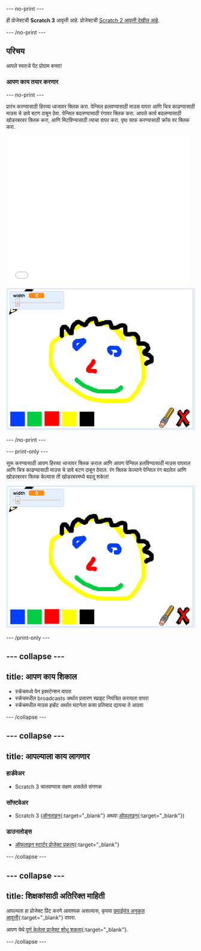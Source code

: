 --- no-print ---

ही प्रोजेक्टची **Scratch 3** आवृत्ती आहे. प्रोजेक्टची [Scratch 2 आवृत्ती देखील आहे](https://projects.raspberrypi.org/mr-IN/projects/paint-box-scratch2).

--- /no-print ---

## परिचय

आपले स्वतःचे पेंट प्रोग्राम बनवा!

### आपण काय तयार करणार

--- no-print ---

प्रारंभ करण्यासाठी हिरव्या ध्वजावर क्लिक करा. पेन्सिल हलवण्यासाठी माउस वापरा आणि चित्र काढण्यासाठी माउस चे डावे बटण दाबून ठेवा. पेन्सिल बदलण्यासाठी रंगावर क्लिक करा. आपले कार्य बदलण्यासाठी खोडरबरवर क्लिक करा, आणि मिटविण्यासाठी त्याचा वापर करा. पृष्ठ साफ करण्यासाठी क्रॉस वर क्लिक करा.

<div class="scratch-preview">
  <iframe allowtransparency="true" width="485" height="402" src="//scratch.mit.edu/projects/embed/267243161/?autostart=false" frameborder="0" scrolling="no"></iframe>
  <img src="images/showcase.png">
</div>

--- /no-print ---

--- print-only ---

सुरू करण्यासाठी आपण हिरव्या ध्वजावर क्लिक कराल आणि आपण पेन्सिल हलविण्यासाठी माउस वापराल आणि चित्र काढण्यासाठी माउस चे डावे बटण दाबून ठेवाल. रंग क्लिक केल्याने पेन्सिल रंग बदलेल आणि खोडरबरवर क्लिक केल्यास ती खोडरबरमघ्ये बदलू शकेल!

![शोकेस](images/showcase.png)

--- /print-only ---

--- collapse ---
---
title: आपण काय शिकाल
---

+ स्क्रॅचमध्ये पेन इक्स्टेन्शन वापरा
+ स्क्रॅचमधील broadcasts अर्थात प्रसारण स्प्राइट नियंत्रित करायला वापरा
+ स्क्रॅचमधील माउस इव्हेंट अर्थात घटनेला कसा प्रतिसाद द्यायचा ते आठवा

--- /collapse ---

--- collapse ---
---
title: आपल्याला काय लागणार
---

### हार्डवेअर

+ Scratch 3 चालवण्यास सक्षम असलेले संगणक

### सॉफ्टवेअर

+ Scratch 3 ([ऑनलाइन](https://rpf.io/scratchon){:target="_blank"} अथवा [ऑफलाइन](https://rpf.io/scratchoff){:target="_blank"})

### डाउनलोड्स

+ [ऑफलाइन स्टार्टर प्रोजेक्ट प्रकल्प](https://rpf.io/p/mr-IN/paint-box-go){:target="_blank"}

--- /collapse ---

--- collapse ---
---
title: शिक्षकांसाठी अतिरिक्त माहिती
---

आपल्यला हा प्रोजेक्ट प्रिंट करणे आवश्यक असल्यास, कृपया [छपाईयंत्र अनुकूल आवृत्ती](https://projects.raspberrypi.org/mr-IN/projects/paint-box/print){:target="_blank"} वापरा.

आपण येथे [पूर्ण केलेला प्राजेक्ट शोधू शकता](https://rpf.io/p/mr-IN/paint-box-get){:target="_blank"}.

--- /collapse ---